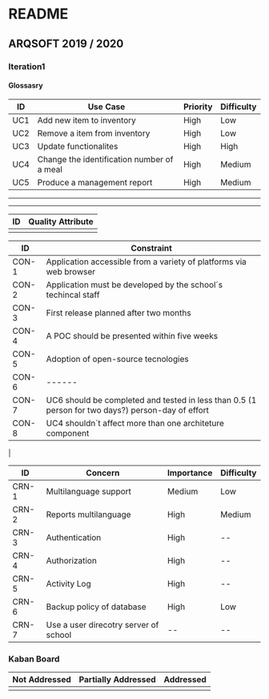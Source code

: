 # README #

## ARQSOFT 2019 / 2020

### Iteration1

#### Glossasry

| ID | Use Case | Priority | Difficulty |
|-----|---------| ----------|-----------|
| UC1 | Add new item to inventory | High | Low  |
| UC2 | Remove a item from inventory | High | Low |
| UC3 | Update functionalites | High | High |
| UC4 | Change the identification number of a meal |  High | Medium |
| UC5 | Produce a management report | High | Medium | UC6 | Addition of a new descriptor | High | High |

----------------------------------------------------

----------------------------------------------------


| ID | Quality Attribute |
|-----|---------|
|||


| ID | Constraint |
|-----|---------|
| CON-1 | Application accessible from a variety of platforms via web browser |
| CON-2 | Application must be developed by the school´s techincal staff |
| CON-3 | First release planned after two months |
| CON-4 | A POC should be presented within five weeks|
| CON-5 | Adoption of open-source tecnologies |
| CON-6 | ------ |
| CON-7 | UC6 should be completed and tested in less than 0.5 (1 person for two days?) person-day of effort |
| CON-8 | UC4 shouldn´t affect more than one architeture component |
| 

| ID | Concern  | Importance |  Difficulty |
|-----|---------| ----------- | ----------- |
| CRN-1 | Multilanguage support | Medium | Low |
| CRN-2 | Reports multilanguage | High | Medium |
| CRN-3 | Authentication | High | -- |
| CRN-4 | Authorization | High | -- |
| CRN-5 | Activity Log | High | -- |
| CRN-6 | Backup policy of database | High | Low |
| CRN-7 | Use a user direcotry server of school | -- | -- |


### Kaban Board

| Not Addressed | Partially Addressed | Addressed |
|---------------|---------------------|-----------|
||||

